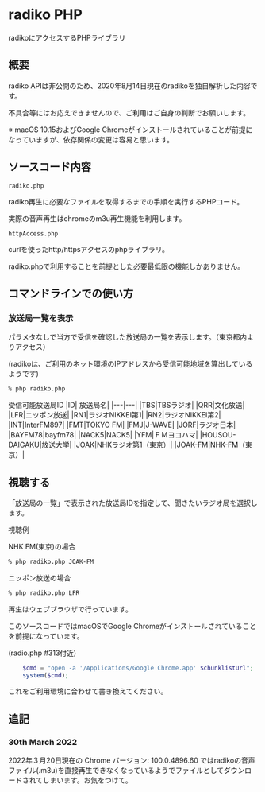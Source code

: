 # radiko PHP

radikoにアクセスするPHPライブラリ

## 概要

radiko APIは非公開のため、2020年8月14日現在のradikoを独自解析した内容です。

不具合等にはお応えできませんので、ご利用はご自身の判断でお願いします。

※ macOS 10.15およびGoogle Chromeがインストールされていることが前提になっていますが、依存関係の変更は容易と思います。

## ソースコード内容

```
radiko.php
```
radiko再生に必要なファイルを取得するまでの手順を実行するPHPコード。

実際の音声再生はchromeのm3u再生機能を利用します。

```
httpAccess.php
```

curlを使ったhttp/httpsアクセスのphpライブラリ。

radiko.phpで利用することを前提とした必要最低限の機能しかありません。


## コマンドラインでの使い方

### 放送局一覧を表示
パラメタなしで当方で受信を確認した放送局の一覧を表示します。（東京都内よりアクセス）

(radikoは、ご利用のネット環境のIPアドレスから受信可能地域を算出しているようです)

```bash
% php radiko.php
```

受信可能放送局ID
|ID| 放送局名|
|---|---|
|TBS|TBSラジオ|
|QRR|文化放送|
|LFR|ニッポン放送|
|RN1|ラジオNIKKEI第1|
|RN2|ラジオNIKKEI第2|
|INT|InterFM897|
|FMT|TOKYO FM|
|FMJ|J-WAVE|
|JORF|ラジオ日本|
|BAYFM78|bayfm78|
|NACK5|NACK5|
|YFM|ＦＭヨコハマ|
|HOUSOU-DAIGAKU|放送大学|
|JOAK|NHKラジオ第1（東京）|
|JOAK-FM|NHK-FM（東京）|


## 視聴する

「放送局の一覧」で表示された放送局IDを指定して、聞きたいラジオ局を選択します。

視聴例

NHK FM(東京)の場合
```bash
% php radiko.php JOAK-FM
```

ニッポン放送の場合
```bash
% php radiko.php LFR
```


再生はウェブブラウザで行っています。

このソースコードではmacOSでGoogle Chromeがインストールされていることを前提になっています。

(radio.php #313付近)

```php
	$cmd = "open -a '/Applications/Google Chrome.app' $chunklistUrl";
	system($cmd);
```

これをご利用環境に合わせて書き換えてください。

## 追記
### 30th March 2022
2022年３月20日現在の Chrome バージョン: 100.0.4896.60 ではradikoの音声ファイル(.m3u)を直接再生できなくなっているようでファイルとしてダウンロードされてしまいます。お気をつけて。
